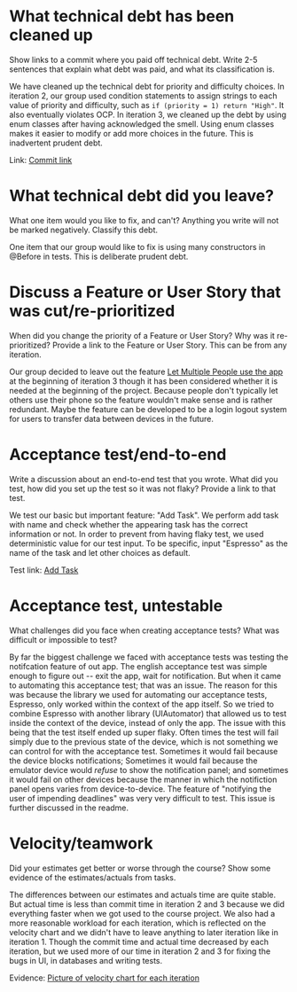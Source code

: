 What technical debt has been cleaned up
========================================

Show links to a commit where you paid off technical debt. Write 2-5 sentences
that explain what debt was paid, and what its classification is.

We have cleaned up the technical debt for priority and difficulty choices. In
iteration 2, our group used condition statements to assign strings to each value
of priority and difficulty, such as `if (priority = 1) return "High"`. It also
eventually violates OCP. In iteration 3, we cleaned up the debt by using enum classes
after having acknowledged the smell. Using enum classes makes it easier to modify or
add more choices in the future. This is inadvertent prudent debt.

Link: [Commit link](ab8b371c1f35c1805b280a2e19c3b1eb1a44d1bd)

What technical debt did you leave?
==================================

What one item would you like to fix, and can't? Anything you write will not
be marked negatively. Classify this debt.

One item that our group would like to fix is using many constructors in @Before
in tests. This is deliberate prudent debt.

Discuss a Feature or User Story that was cut/re-prioritized
============================================

When did you change the priority of a Feature or User Story? Why was it
re-prioritized? Provide a link to the Feature or User Story. This can be from any
iteration.

Our group decided to leave out the feature [Let Multiple People use the app](#10)
at the beginning of iteration 3 though it has been considered whether it is needed
at the beginning of the project. Because people don't typically let others use
their phone so the feature wouldn't make sense and is rather redundant. Maybe the feature
can be developed to be a login logout system for users to transfer data between
devices in the future.

Acceptance test/end-to-end
==========================

Write a discussion about an end-to-end test that you wrote. What did you test,
how did you set up the test so it was not flaky? Provide a link to that test.

We test our basic but important feature: "Add Task". We perform add task with name
and check whether the appearing task has the correct information or not.
In order to prevent from having flaky test, we used deterministic value for our
test input. To be specific, input "Espresso" as the name of the task and let other
choices as default.

Test link: [Add Task](https://code.cs.umanitoba.ca/3350-winter-2021-a01/Productive-6/-/tree/master/app/src/androidTest/java/com/productive6/productive/system/AddTaskTest.java)

Acceptance test, untestable
===============

What challenges did you face when creating acceptance tests? What was difficult
or impossible to test?

By far the biggest challenge we faced with acceptance tests was testing the notifcation feature of out app. The english acceptance test was simple enough to figure out -- exit the app, wait for notification. But when it came to automating this acceptance test; that was an issue. The reason for this was because the library we used for automating our acceptance tests, Espresso, only worked within the context of the app itself. So we tried to combine Espresso with another library (UIAutomator) that allowed us to test inside the context of the device, instead of only the app. The issue with this being that the test itself ended up super flaky. Often times the test will fail simply due to the previous state of the device, which is not something we can control for with the acceptance test. Sometimes it would fail because the device blocks notifications; Sometimes it would fail because the emulator device would _refuse_ to show the notification panel; and sometimes it would fail on other devices because the manner in which the notifiction panel opens varies from device-to-device. The feature of "notifying the user of impending deadlines" was very very difficult to test. This issue is further discussed in the readme. 

Velocity/teamwork
=================

Did your estimates get better or worse through the course? Show some
evidence of the estimates/actuals from tasks.

The differences between our estimates and actuals time are quite stable. But actual time
is less than commit time in iteration 2 and 3 because we did everything faster when we got used
to the course project. We also had a more reasonable workload for each iteration, which is reflected
on the velocity chart and we didn't have to leave anything to later iteration like in iteration 1.
Though the commit time and actual time decreased by each iteration, but we used more
of our time in iteration 2 and 3 for fixing the bugs in UI, in databases and writing tests.

Evidence: [Picture of velocity chart for each iteration](https://code.cs.umanitoba.ca/3350-winter-2021-a01/Productive-6/-/blob/master/velocity-chart2.png)